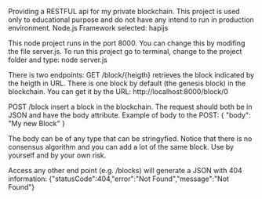 Providing a RESTFUL api for my private blockchain.
This project is used only to educational purpose and do not have any intend to run in production environment.
Node.js Framework selected: hapijs

This node project runs in the port 8000.
You can change this by modifing the file server.js.
To run this project go to terminal, change to the project folder and type:
node server.js

There is two endpoints:
GET /block/{heigth} retrieves the block indicated by the heigth in URL.
There is one block by default (the genesis block) in the blockchain.
You can get it by the URL: http://localhost:8000/block/0

POST /block insert a block in the blockchain. The request should both be in JSON and have the body attribute.
Example of body to the POST:
{
      "body": "My new Block"
}

The body can be of any type that can be stringyfied.
Notice that there is no consensus algorithm and you can add a lot of the same block.
Use by yourself and by your own risk.

Access any other end point (e.g. /blocks) will generate a JSON with 404 information:
{"statusCode":404,"error":"Not Found","message":"Not Found"}
